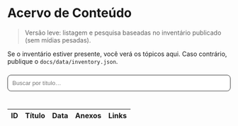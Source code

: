 # Acervo de Conteúdo

> Versão leve: listagem e pesquisa baseadas no inventário publicado (sem mídias pesadas).

Se o inventário estiver presente, você verá os tópicos aqui. Caso contrário, publique o `docs/data/inventory.json`.

<div id="inventory-app">
  <input id="search" type="search" placeholder="Buscar por título…" style="width:100%;padding:10px;border-radius:8px;border:1px solid #333;margin:8px 0 16px 0;" />
  <div id="stats" style="margin-bottom:8px;color:#9aa4c7"></div>
  <div style="overflow:auto">
    <table id="inv" class="md-typeset" style="width:100%;min-width:720px">
      <thead>
        <tr>
          <th data-k="id">ID</th>
          <th data-k="title">Título</th>
          <th data-k="date">Data</th>
          <th data-k="attachments">Anexos</th>
          <th>Links</th>
        </tr>
      </thead>
      <tbody></tbody>
    </table>
  </div>
</div>

<script>
(async function(){
  const $ = (sel, el=document) => el.querySelector(sel);
  const $$ = (sel, el=document) => Array.from(el.querySelectorAll(sel));
  const app = $('#inventory-app');
  const tbody = $('#inv tbody', app);
  const stats = $('#stats', app);
  const search = $('#search', app);
  let raw;
  try {
    const res = await fetch('data/inventory.json');
    raw = await res.json();
  } catch (e) {
    tbody.innerHTML = '<tr><td colspan="5">Inventário não encontrado. Publique docs/data/inventory.json.</td></tr>';
    return;
  }
  let items = raw.topics || [];
  const fmtDate = s => s ? new Date(s).toISOString().slice(0,10) : '';
  function render(list){
    stats.textContent = `${list.length} tópico(s) — base: ${raw.titulo || ''}`;
    tbody.innerHTML = list.map(t => {
      const att = (t.attachments||[]);
      const contentLink = t.content_path ? `<a href="${t.content_path}">content.txt</a>` : `<a href="data/2494987106/${t.id}/content.txt">content.txt</a>`;
      return `<tr>
        <td>${t.id}</td>
        <td>${(t.title||'').replace(/</g,'&lt;')}</td>
        <td>${fmtDate(t.date)}</td>
        <td>${att.length}</td>
        <td>${contentLink}</td>
      </tr>`;
    }).join('');
  }
  let current = [...items];
  render(current);
  function applyFilter(){
    const q = (search.value || '').toLowerCase().trim();
    current = items.filter(t => (t.title||'').toLowerCase().includes(q) || String(t.id).includes(q));
    render(current);
  }
  search.addEventListener('input', applyFilter);
})();
</script>

